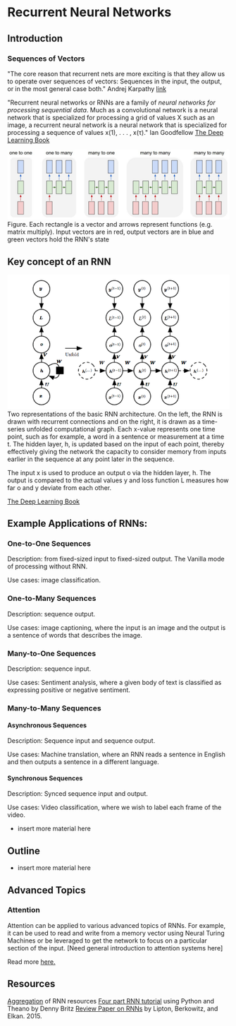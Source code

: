 # Recurrent Neural Networks
## Introduction

### Sequences of Vectors
"The core reason that recurrent nets are more exciting is that they allow us to operate over sequences of vectors: Sequences in the input, the output, or in the most general case both." Andrej Karpathy [link](http://karpathy.github.io/2015/05/21/rnn-effectiveness/)

"Recurrent neural networks or RNNs are a family of *neural networks for processing sequential data*. Much as a convolutional network is a neural network that is specialized for processing a grid of values X such as an image, a recurrent neural network is a neural network that is specialized for processing a sequence of values x(1), . . . , x(τ)." Ian Goodfellow [The Deep Learning Book](http://www.deeplearningbook.org/contents/rnn.html)

![Sequence Types](images/RNNs-sequences-types.jpeg)
Figure. Each rectangle is a vector and arrows represent functions (e.g. matrix multiply). Input vectors are in red, output vectors are in blue and green vectors hold the RNN's state

## Key concept of an RNN
![Fig10.3 Deep Learning Book](images/DeepLearningBook_fig103.png)
Two representations of the basic RNN architecture. On the left, the RNN is drawn with recurrent connections and on the right, it is drawn as a time-series unfolded computational graph. Each x-value represents one time point, such as for example, a word in a sentence or measurement at a time t. The hidden layer, h, is updated based on the input of each point, thereby effectively giving the network the capacity to consider memory from inputs earlier in the sequence at any point later in the sequence. 

The input x is used to produce an output o via the hidden layer, h. The output is compared to the actual values y and loss function L measures how far o and y deviate from each other. 

[The Deep Learning Book](http://www.deeplearningbook.org/contents/rnn.html)

## Example Applications of RNNs:

### One-to-One Sequences
Description: from fixed-sized input to fixed-sized output. The Vanilla mode of processing without RNN.

Use cases: image classification.

### One-to-Many Sequences
Description: sequence output.

Use cases: image captioning, where the input is an image and the output is a sentence of words that describes the image.

### Many-to-One Sequences
Description: sequence input.

Use cases: Sentiment analysis, where a given body of text is classified as expressing positive or negative sentiment.

### Many-to-Many Sequences
#### Asynchronous Sequences
Description: Sequence input and sequence output.

Use cases: Machine translation, where an RNN reads a sentence in English and then outputs a sentence in a different language.

#### Synchronous Sequences
Description: Synced sequence input and output.

Use cases: Video classification, where we wish to label each frame of the video.

- insert more material here

## Outline

- insert more material here

## Advanced Topics 
### Attention
Attention can be applied to various advanced topics of RNNs. For example, it can be used to read and write from a memory vector using Neural Turing Machines or be leveraged to get the network to focus on a particular section of the input. [Need general introduction to attention systems here]

Read more [here.](http://distill.pub/2016/augmented-rnns/)


## Resources 
[Aggregation](https://github.com/kjw0612/awesome-rnn) of RNN resources
[Four part RNN tutorial](http://www.wildml.com/2015/09/recurrent-neural-networks-tutorial-part-1-introduction-to-rnns/) using Python and Theano by Denny Britz
[Review Paper on RNNs](https://arxiv.org/abs/1506.00019) by Lipton, Berkowitz, and Elkan. 2015.
